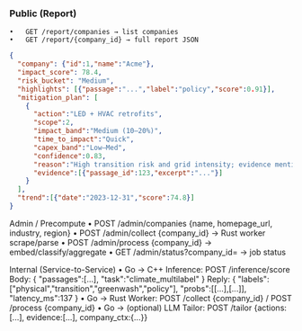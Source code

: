 ### Public (Report)
	•	GET /report/companies → list companies
	•	GET /report/{company_id} → full report JSON

```json
{
  "company": {"id":1,"name":"Acme"},
  "impact_score": 78.4,
  "risk_bucket": "Medium",
  "highlights": [{"passage":"...","label":"policy","score":0.91}],
  "mitigation_plan": [
    {
      "action":"LED + HVAC retrofits",
      "scope":2,
      "impact_band":"Medium (10–20%)",
      "time_to_impact":"Quick",
      "capex_band":"Low–Med",
      "confidence":0.83,
      "reason":"High transition risk and grid intensity; evidence mentions efficiency gaps.",
      "evidence":[{"passage_id":123,"excerpt":"..."}]
    }
  ],
  "trend":[{"date":"2023-12-31","score":74.8}]
}
```

Admin / Precompute
	•	POST /admin/companies {name, homepage_url, industry, region}
	•	POST /admin/collect {company_id} → Rust worker scrape/parse
	•	POST /admin/process {company_id} → embed/classify/aggregate
	•	GET  /admin/status?company_id= → job status

Internal (Service-to-Service)
	•	Go → C++ Inference: POST /inference/score
Body: { "passages":[...], "task":"climate_multilabel" }
Reply: { "labels":["physical","transition","greenwash","policy"], "probs":[[...],[...]], "latency_ms":137 }
	•	Go → Rust Worker: POST /collect {company_id} / POST /process {company_id}
	•	Go → (optional) LLM Tailor: POST /tailor {actions:[...], evidence:[...], company_ctx:{...}}